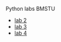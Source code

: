 Python labs BMSTU

* [lab 2](https://github.com/mockystr/python_labs/tree/lab2)
* [lab 3](https://github.com/mockystr/python_labs/tree/lab3)
* [lab 4](https://github.com/mockystr/python_labs/tree/lab4)
